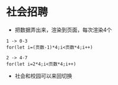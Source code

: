 # 社会招聘

* 把数据弄出来，渲染到页面，每次渲染4个

```
1 -> 0-3
for(let i=(页数-1)*4;i<页数*4;i++)

2 -> 4-7
for(let i=2*4;i<页数*4;i++)
```

* 社会和校园可以来回切换